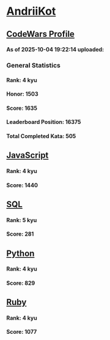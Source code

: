 # [AndriiKot](https://www.codewars.com/users/AndriiKot)

## [CodeWars Profile](https://www.codewars.com/users/AndriiKot)

#### As of 2025-10-04 19:22:14 uploaded:

### General Statistics

#### Rank: 4 kyu

#### Honor: 1503

#### Score: 1635

#### Leaderboard Position: 16375

#### Total Completed Kata: 505



## [JavaScript](https://github.com/AndriiKot/JavaScript__CodeWars)

#### Rank: 4 kyu

#### Score: 1440


## [SQL](https://github.com/AndriiKot/SQL__CodeWars)

#### Rank: 5 kyu

#### Score: 281


## [Python](https://github.com/AndriiKot/Python__CodeWars)

#### Rank: 4 kyu

#### Score: 829


## [Ruby](https://github.com/AndriiKot/Ruby__CodeWars)

#### Rank: 4 kyu

#### Score: 1077

